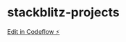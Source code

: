 # stackblitz-projects

[Edit in Codeflow ⚡️](https://stackblitz.com/~/github.com/barteksokolowski01/stackblitz-projects)